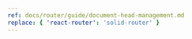 ```yaml
---
ref: docs/router/guide/document-head-management.md
replace: { 'react-router': 'solid-router' }
---
```

